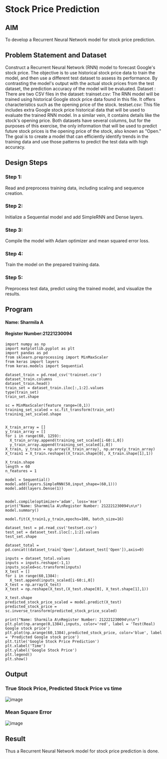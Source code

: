 # Stock Price Prediction

## AIM

To develop a Recurrent Neural Network model for stock price prediction.

## Problem Statement and Dataset

Construct a Recurrent Neural Network (RNN) model to forecast Google's stock price. The objective is to use historical stock price data to train the model, and then use a different test dataset to assess its performance. By contrasting the model's output with the actual stock prices from the test dataset, the prediction accuracy of the model will be evaluated. Dataset : There are two CSV files in the dataset: trainset.csv: The RNN model will be trained using historical Google stock price data found in this file. It offers characteristics such as the opening price of the stock. testset.csv: This file includes extra Google stock price historical data that will be used to evaluate the trained RNN model. In a similar vein, it contains details like the stock's opening price. Both datasets have several columns, but for the purposes of this exercise, the only information that will be used to predict future stock prices is the opening price of the stock, also known as "Open." The goal is to create a model that can efficiently identify trends in the training data and use those patterns to predict the test data with high accuracy.

## Design Steps

### Step 1:
Read and preprocess training data, including scaling and sequence creation.
### Step 2:
Initialize a Sequential model and add SimpleRNN and Dense layers.
### Step 3:
Compile the model with Adam optimizer and mean squared error loss.
### Step 4:
Train the model on the prepared training data.
### Step 5:
Preprocess test data, predict using the trained model, and visualize the results.


## Program
#### Name: Sharmila A
#### Register Number:21221230094
```
import numpy as np
import matplotlib.pyplot as plt
import pandas as pd
from sklearn.preprocessing import MinMaxScaler
from keras import layers
from keras.models import Sequential

dataset_train = pd.read_csv('trainset.csv')
dataset_train.columns
dataset_train.head()
train_set = dataset_train.iloc[:,1:2].values
type(train_set)
train_set.shape

sc = MinMaxScaler(feature_range=(0,1))
training_set_scaled = sc.fit_transform(train_set)
training_set_scaled.shape


X_train_array = []
y_train_array = []
for i in range(60, 1259):
  X_train_array.append(training_set_scaled[i-60:i,0])
  y_train_array.append(training_set_scaled[i,0])
X_train, y_train = np.array(X_train_array), np.array(y_train_array)
X_train1 = X_train.reshape((X_train.shape[0], X_train.shape[1],1))

X_train.shape
length = 60
n_features = 1

model = Sequential()
model.add(layers.SimpleRNN(50,input_shape=(60,1)))
model.add(layers.Dense(1))


model.compile(optimizer='adam', loss='mse')
print("Name: Sharmmila A\nRegister Number: 212221230094\n\n")
model.summary()

model.fit(X_train1,y_train,epochs=100, batch_size=16)

dataset_test = pd.read_csv('testset.csv')
test_set = dataset_test.iloc[:,1:2].values
test_set.shape

dataset_total = pd.concat((dataset_train['Open'],dataset_test['Open']),axis=0)

inputs = dataset_total.values
inputs = inputs.reshape(-1,1)
inputs_scaled=sc.transform(inputs)
X_test = []
for i in range(60,1384):
  X_test.append(inputs_scaled[i-60:i,0])
X_test = np.array(X_test)
X_test = np.reshape(X_test,(X_test.shape[0], X_test.shape[1],1))

X_test.shape
predicted_stock_price_scaled = model.predict(X_test)
predicted_stock_price = sc.inverse_transform(predicted_stock_price_scaled)

print("Name: Sharmila A\nRegister Number: 212221230094\n\n")
plt.plot(np.arange(0,1384),inputs, color='red', label = 'Test(Real) Google stock price')
plt.plot(np.arange(60,1384),predicted_stock_price, color='blue', label = 'Predicted Google stock price')
plt.title('Google Stock Price Prediction')
plt.xlabel('Time')
plt.ylabel('Google Stock Price')
plt.legend()
plt.show()
```
## Output

### True Stock Price, Predicted Stock Price vs time

![image](https://github.com/user-attachments/assets/6577647e-af67-4017-8d5e-8a8149890db7)


### Mean Square Error

![image](https://github.com/user-attachments/assets/9bce465c-6e65-4db0-8df6-05ea2936578b)


## Result
Thus a Recurrent Neural Network model for stock price prediction is done.
